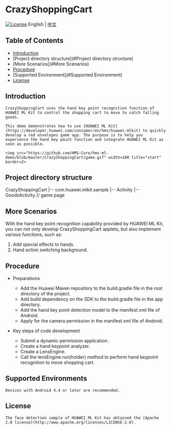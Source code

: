 # CrazyShoppingCart
[![License](https://img.shields.io/badge/Docs-hmsguides-brightgreen)](https://developer.huawei.com/consumer/en/doc/development/HMS-Guides/ml-introduction-4)
English | [中文](https://github.com/HMS-Core/hms-ml-demo/blob/master/CrazyShoppingCart/README_ZH.md)

## Table of Contents

  * [Introduction](#Introduction)
  * [Project directory structure](#Project directory structure)
  * [More Scenarios](#More Scenarios)
  * [Procedure](#Procedure)
  * [Supported Environment](#Supported Environment)
  * [License](#License)


## Introduction
    CrazyShoppingCart uses the hand key point recognition function of HUAWEI ML Kit to control the shopping cart to move to catch falling goods.
    
    This demo demonstrates how to use [HUAWEI ML Kit] (https://developer.huawei.com/consumer/en/hms/huawei-mlkit) to quickly develop a red envelopes game app. The purpose is to help you experience the hand key point function and integrate HUAWEI ML Kit as soon as possible.

    <img src="https://github.com/HMS-Core/hms-ml-demo/blob/master/CrazyShoppingCart/game.gif" width=180 title="start" border=2>

## Project directory structure
CrazyShoppingCart
    |-- com.huawei.mlkit.sample
        |-- Activity
            |-- GoodsActivity // game page

## More Scenarios
With the hand key point recognition capability provided by HUAWEI ML Kit, you can not only develop CrazyShoppingCart applets, but also implement various functions, such as:
1. Add special effects to hands.
2. Hand action switching background.

## Procedure
- Preparations
  - Add the Huawei Maven repository to the build.gradle file in the root directory of the project.
  - Add build dependency on the SDK to the build.gradle file in the app directory.
  - Add the hand key point detection model to the manifest.xml file of Android.
  - Apply for the camera permission in the manifest.xml file of Android.

- Key steps of code development
  - Submit a dynamic permission application.
  - Create a hand keypoint analyzer.
  - Create a LensEngine.
  - Call the lensEngine.run(holder) method to perform hand keypoint recognition to move shopping cart.

## Supported Environments
    Devices with Android 4.4 or later are recommended.

##  License
    The face detection sample of HUAWEI ML Kit has obtained the [Apache 2.0 license](http://www.apache.org/licenses/LICENSE-2.0).

